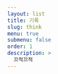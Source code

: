 ```yaml
---
layout: list
title: 기록
slug: think
menu: true
submenu: false
order: 1
description: >
  끄적끄적
---
```

